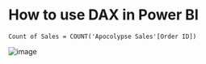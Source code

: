 # How to use DAX in Power BI

```dax
Count of Sales = COUNT('Apocolypse Sales'[Order ID])
```
![image](https://github.com/user-attachments/assets/47e89e6a-7efe-45b7-b1ab-ff7d3532fac0)
